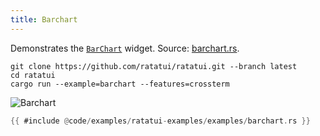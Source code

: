 ```yaml
---
title: Barchart
---
```


Demonstrates the [`BarChart`](https://docs.rs/ratatui/latest/ratatui/widgets/struct.BarChart.html)
widget. Source: [barchart.rs](./barchart.rs).

```shell title="run example"
git clone https://github.com/ratatui/ratatui.git --branch latest
cd ratatui
cargo run --example=barchart --features=crossterm
```

![Barchart](barchart.gif)

```rust title=barchart.rs
{{ #include @code/examples/ratatui-examples/examples/barchart.rs }}
```
